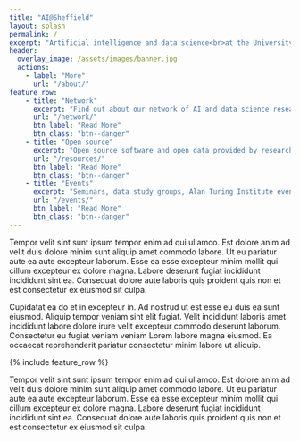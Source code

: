 ```yaml
---
title: "AI@Sheffield"
layout: splash
permalink: /
excerpt: "Artificial intelligence and data science<br>at the University of Sheffield"
header:
  overlay_image: /assets/images/banner.jpg
  actions:
    - label: "More"
      url: "/about/"
feature_row:
    - title: "Network"
      excerpt: "Find out about our network of AI and data science researchers"
      url: "/network/"
      btn_label: "Read More"
      btn_class: "btn--danger"
    - title: "Open source"
      excerpt: "Open source software and open data provided by researchers at the University of Sheffield"
      url: "/resources/"
      btn_label: "Read More"
      btn_class: "btn--danger"
    - title: "Events"
      excerpt: "Seminars, data study groups, Alan Turing Institute events, meet-ups"
      url: "/events/"
      btn_label: "Read More"
      btn_class: "btn--danger"
---
```


Tempor velit sint sunt ipsum tempor enim ad qui ullamco. Est dolore anim ad velit duis dolore minim sunt aliquip amet commodo labore. Ut eu pariatur aute ea aute excepteur laborum. Esse ea esse excepteur minim mollit qui cillum excepteur ex dolore magna. Labore deserunt fugiat incididunt incididunt sint ea. Consequat dolore aute laboris quis proident quis non et est consectetur ex eiusmod sit culpa.

Cupidatat ea do et in excepteur in. Ad nostrud ut est esse eu duis ea sunt eiusmod. Aliquip tempor veniam sint elit fugiat. Velit incididunt laboris amet incididunt labore dolore irure velit excepteur commodo deserunt laborum. Consectetur eu fugiat veniam veniam Lorem labore magna eiusmod. Ea occaecat reprehenderit pariatur consectetur minim labore ut aliquip.

{% include feature_row %}

Tempor velit sint sunt ipsum tempor enim ad qui ullamco. Est dolore anim ad velit duis dolore minim sunt aliquip amet commodo labore. Ut eu pariatur aute ea aute excepteur laborum. Esse ea esse excepteur minim mollit qui cillum excepteur ex dolore magna. Labore deserunt fugiat incididunt incididunt sint ea. Consequat dolore aute laboris quis proident quis non et est consectetur ex eiusmod sit culpa.
